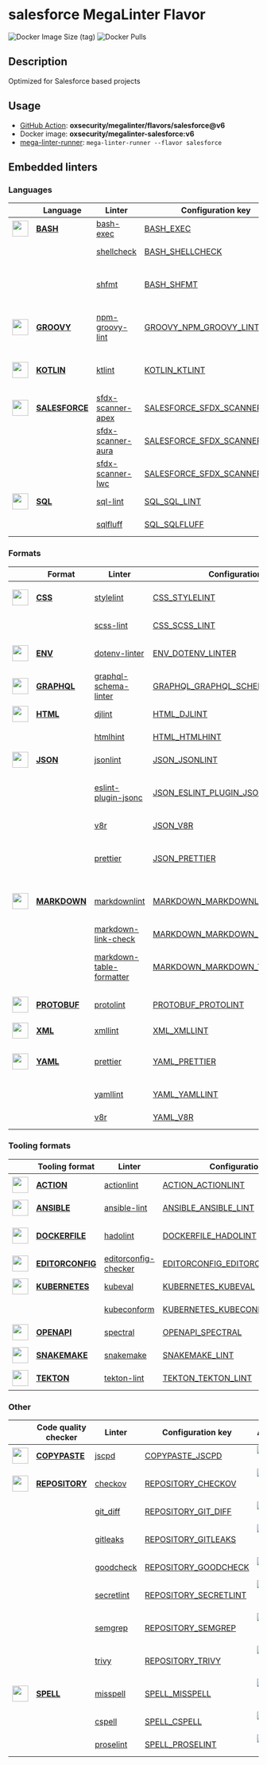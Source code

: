 # salesforce MegaLinter Flavor

![Docker Image Size (tag)](https://img.shields.io/docker/image-size/oxsecurity/megalinter-salesforce/v6)
![Docker Pulls](https://img.shields.io/docker/pulls/oxsecurity/megalinter-salesforce)

## Description

Optimized for Salesforce based projects

## Usage

- [GitHub Action](https://oxsecurity.github.io/megalinter/6.7.0/installation/#github-action): **oxsecurity/megalinter/flavors/salesforce@v6**
- Docker image: **oxsecurity/megalinter-salesforce:v6**
- [mega-linter-runner](https://oxsecurity.github.io/megalinter/6.7.0/mega-linter-runner/): `mega-linter-runner --flavor salesforce`

## Embedded linters

### Languages

|                                                                               <!-- -->                                                                               | Language                                                                                | Linter                                                                                                       | Configuration key                                                                                                       |                                                                                                                     Additional                                                                                                                      |
|:--------------------------------------------------------------------------------------------------------------------------------------------------------------------:|-----------------------------------------------------------------------------------------|--------------------------------------------------------------------------------------------------------------|-------------------------------------------------------------------------------------------------------------------------|:---------------------------------------------------------------------------------------------------------------------------------------------------------------------------------------------------------------------------------------------------:|
|    <img src="https://github.com/oxsecurity/megalinter/raw/main/docs/assets/icons/bash.ico" alt="" height="32px" class="megalinter-icon"></a> <!-- linter-icon -->    | [**BASH**](https://oxsecurity.github.io/megalinter/6.7.0/descriptors/bash/)             | [bash-exec](https://oxsecurity.github.io/megalinter/6.7.0/descriptors/bash_bash_exec/)                       | [BASH_EXEC](https://oxsecurity.github.io/megalinter/6.7.0/descriptors/bash_bash_exec/)                                  |                                                                                                                                                                                                                                                     |
|                                                                    <!-- --> <!-- linter-icon -->                                                                     |                                                                                         | [shellcheck](https://oxsecurity.github.io/megalinter/6.7.0/descriptors/bash_shellcheck/)                     | [BASH_SHELLCHECK](https://oxsecurity.github.io/megalinter/6.7.0/descriptors/bash_shellcheck/)                           |                                                        [![GitHub stars](https://img.shields.io/github/stars/koalaman/shellcheck?cacheSeconds=3600)](https://github.com/koalaman/shellcheck)                                                         |
|                                                                    <!-- --> <!-- linter-icon -->                                                                     |                                                                                         | [shfmt](https://oxsecurity.github.io/megalinter/6.7.0/descriptors/bash_shfmt/)                               | [BASH_SHFMT](https://oxsecurity.github.io/megalinter/6.7.0/descriptors/bash_shfmt/)                                     |                                        [![GitHub stars](https://img.shields.io/github/stars/mvdan/sh?cacheSeconds=3600)](https://github.com/mvdan/sh) ![formatter](https://shields.io/badge/-format-yellow)                                         |
|   <img src="https://github.com/oxsecurity/megalinter/raw/main/docs/assets/icons/groovy.ico" alt="" height="32px" class="megalinter-icon"></a> <!-- linter-icon -->   | [**GROOVY**](https://oxsecurity.github.io/megalinter/6.7.0/descriptors/groovy/)         | [npm-groovy-lint](https://oxsecurity.github.io/megalinter/6.7.0/descriptors/groovy_npm_groovy_lint/)         | [GROOVY_NPM_GROOVY_LINT](https://oxsecurity.github.io/megalinter/6.7.0/descriptors/groovy_npm_groovy_lint/)             | [![GitHub stars](https://img.shields.io/github/stars/nvuillam/npm-groovy-lint?cacheSeconds=3600)](https://github.com/nvuillam/npm-groovy-lint) ![autofix](https://shields.io/badge/-autofix-green) ![sarif](https://shields.io/badge/-SARIF-orange) |
|   <img src="https://github.com/oxsecurity/megalinter/raw/main/docs/assets/icons/kotlin.ico" alt="" height="32px" class="megalinter-icon"></a> <!-- linter-icon -->   | [**KOTLIN**](https://oxsecurity.github.io/megalinter/6.7.0/descriptors/kotlin/)         | [ktlint](https://oxsecurity.github.io/megalinter/6.7.0/descriptors/kotlin_ktlint/)                           | [KOTLIN_KTLINT](https://oxsecurity.github.io/megalinter/6.7.0/descriptors/kotlin_ktlint/)                               |         [![GitHub stars](https://img.shields.io/github/stars/pinterest/ktlint?cacheSeconds=3600)](https://github.com/pinterest/ktlint) ![autofix](https://shields.io/badge/-autofix-green) ![sarif](https://shields.io/badge/-SARIF-orange)         |
| <img src="https://github.com/oxsecurity/megalinter/raw/main/docs/assets/icons/salesforce.ico" alt="" height="32px" class="megalinter-icon"></a> <!-- linter-icon --> | [**SALESFORCE**](https://oxsecurity.github.io/megalinter/6.7.0/descriptors/salesforce/) | [sfdx-scanner-apex](https://oxsecurity.github.io/megalinter/6.7.0/descriptors/salesforce_sfdx_scanner_apex/) | [SALESFORCE_SFDX_SCANNER_APEX](https://oxsecurity.github.io/megalinter/6.7.0/descriptors/salesforce_sfdx_scanner_apex/) |                                                   [![GitHub stars](https://img.shields.io/github/stars/forcedotcom/sfdx-scanner?cacheSeconds=3600)](https://github.com/forcedotcom/sfdx-scanner)                                                    |
|                                                                    <!-- --> <!-- linter-icon -->                                                                     |                                                                                         | [sfdx-scanner-aura](https://oxsecurity.github.io/megalinter/6.7.0/descriptors/salesforce_sfdx_scanner_aura/) | [SALESFORCE_SFDX_SCANNER_AURA](https://oxsecurity.github.io/megalinter/6.7.0/descriptors/salesforce_sfdx_scanner_aura/) |                                                   [![GitHub stars](https://img.shields.io/github/stars/forcedotcom/sfdx-scanner?cacheSeconds=3600)](https://github.com/forcedotcom/sfdx-scanner)                                                    |
|                                                                    <!-- --> <!-- linter-icon -->                                                                     |                                                                                         | [sfdx-scanner-lwc](https://oxsecurity.github.io/megalinter/6.7.0/descriptors/salesforce_sfdx_scanner_lwc/)   | [SALESFORCE_SFDX_SCANNER_LWC](https://oxsecurity.github.io/megalinter/6.7.0/descriptors/salesforce_sfdx_scanner_lwc/)   |                                                   [![GitHub stars](https://img.shields.io/github/stars/forcedotcom/sfdx-scanner?cacheSeconds=3600)](https://github.com/forcedotcom/sfdx-scanner)                                                    |
|    <img src="https://github.com/oxsecurity/megalinter/raw/main/docs/assets/icons/sql.ico" alt="" height="32px" class="megalinter-icon"></a> <!-- linter-icon -->     | [**SQL**](https://oxsecurity.github.io/megalinter/6.7.0/descriptors/sql/)               | [sql-lint](https://oxsecurity.github.io/megalinter/6.7.0/descriptors/sql_sql_lint/)                          | [SQL_SQL_LINT](https://oxsecurity.github.io/megalinter/6.7.0/descriptors/sql_sql_lint/)                                 |                                                       [![GitHub stars](https://img.shields.io/github/stars/joereynolds/sql-lint?cacheSeconds=3600)](https://github.com/joereynolds/sql-lint)                                                        |
|                                                                    <!-- --> <!-- linter-icon -->                                                                     |                                                                                         | [sqlfluff](https://oxsecurity.github.io/megalinter/6.7.0/descriptors/sql_sqlfluff/)                          | [SQL_SQLFLUFF](https://oxsecurity.github.io/megalinter/6.7.0/descriptors/sql_sqlfluff/)                                 |                                                          [![GitHub stars](https://img.shields.io/github/stars/sqlfluff/sqlfluff?cacheSeconds=3600)](https://github.com/sqlfluff/sqlfluff)                                                           |

### Formats

|                                                                              <!-- -->                                                                              | Format                                                                              | Linter                                                                                                                   | Configuration key                                                                                                                 |                                                                                                                          Additional                                                                                                                           |
|:------------------------------------------------------------------------------------------------------------------------------------------------------------------:|-------------------------------------------------------------------------------------|--------------------------------------------------------------------------------------------------------------------------|-----------------------------------------------------------------------------------------------------------------------------------|:-------------------------------------------------------------------------------------------------------------------------------------------------------------------------------------------------------------------------------------------------------------:|
|   <img src="https://github.com/oxsecurity/megalinter/raw/main/docs/assets/icons/css.ico" alt="" height="32px" class="megalinter-icon"></a> <!-- linter-icon -->    | [**CSS**](https://oxsecurity.github.io/megalinter/6.7.0/descriptors/css/)           | [stylelint](https://oxsecurity.github.io/megalinter/6.7.0/descriptors/css_stylelint/)                                    | [CSS_STYLELINT](https://oxsecurity.github.io/megalinter/6.7.0/descriptors/css_stylelint/)                                         |                                   [![GitHub stars](https://img.shields.io/github/stars/stylelint/stylelint?cacheSeconds=3600)](https://github.com/stylelint/stylelint) ![autofix](https://shields.io/badge/-autofix-green)                                    |
|                                                                   <!-- --> <!-- linter-icon -->                                                                    |                                                                                     | [scss-lint](https://oxsecurity.github.io/megalinter/6.7.0/descriptors/css_scss_lint/)                                    | [CSS_SCSS_LINT](https://oxsecurity.github.io/megalinter/6.7.0/descriptors/css_scss_lint/)                                         |                                                                   [![GitHub stars](https://img.shields.io/github/stars/sds/scss-lint?cacheSeconds=3600)](https://github.com/sds/scss-lint)                                                                    |
|   <img src="https://github.com/oxsecurity/megalinter/raw/main/docs/assets/icons/env.ico" alt="" height="32px" class="megalinter-icon"></a> <!-- linter-icon -->    | [**ENV**](https://oxsecurity.github.io/megalinter/6.7.0/descriptors/env/)           | [dotenv-linter](https://oxsecurity.github.io/megalinter/6.7.0/descriptors/env_dotenv_linter/)                            | [ENV_DOTENV_LINTER](https://oxsecurity.github.io/megalinter/6.7.0/descriptors/env_dotenv_linter/)                                 |                           [![GitHub stars](https://img.shields.io/github/stars/dotenv-linter/dotenv-linter?cacheSeconds=3600)](https://github.com/dotenv-linter/dotenv-linter) ![autofix](https://shields.io/badge/-autofix-green)                            |
| <img src="https://github.com/oxsecurity/megalinter/raw/main/docs/assets/icons/graphql.ico" alt="" height="32px" class="megalinter-icon"></a> <!-- linter-icon -->  | [**GRAPHQL**](https://oxsecurity.github.io/megalinter/6.7.0/descriptors/graphql/)   | [graphql-schema-linter](https://oxsecurity.github.io/megalinter/6.7.0/descriptors/graphql_graphql_schema_linter/)        | [GRAPHQL_GRAPHQL_SCHEMA_LINTER](https://oxsecurity.github.io/megalinter/6.7.0/descriptors/graphql_graphql_schema_linter/)         |                                                  [![GitHub stars](https://img.shields.io/github/stars/cjoudrey/graphql-schema-linter?cacheSeconds=3600)](https://github.com/cjoudrey/graphql-schema-linter)                                                   |
|   <img src="https://github.com/oxsecurity/megalinter/raw/main/docs/assets/icons/html.ico" alt="" height="32px" class="megalinter-icon"></a> <!-- linter-icon -->   | [**HTML**](https://oxsecurity.github.io/megalinter/6.7.0/descriptors/html/)         | [djlint](https://oxsecurity.github.io/megalinter/6.7.0/descriptors/html_djlint/)                                         | [HTML_DJLINT](https://oxsecurity.github.io/megalinter/6.7.0/descriptors/html_djlint/)                                             |                                                     [![GitHub stars](https://img.shields.io/github/stars/Riverside-Healthcare/djlint?cacheSeconds=3600)](https://github.com/Riverside-Healthcare/djlint)                                                      |
|                                                                   <!-- --> <!-- linter-icon -->                                                                    |                                                                                     | [htmlhint](https://oxsecurity.github.io/megalinter/6.7.0/descriptors/html_htmlhint/)                                     | [HTML_HTMLHINT](https://oxsecurity.github.io/megalinter/6.7.0/descriptors/html_htmlhint/)                                         |                                                               [![GitHub stars](https://img.shields.io/github/stars/htmlhint/HTMLHint?cacheSeconds=3600)](https://github.com/htmlhint/HTMLHint)                                                                |
|   <img src="https://github.com/oxsecurity/megalinter/raw/main/docs/assets/icons/json.ico" alt="" height="32px" class="megalinter-icon"></a> <!-- linter-icon -->   | [**JSON**](https://oxsecurity.github.io/megalinter/6.7.0/descriptors/json/)         | [jsonlint](https://oxsecurity.github.io/megalinter/6.7.0/descriptors/json_jsonlint/)                                     | [JSON_JSONLINT](https://oxsecurity.github.io/megalinter/6.7.0/descriptors/json_jsonlint/)                                         |                                                                [![GitHub stars](https://img.shields.io/github/stars/prantlf/jsonlint?cacheSeconds=3600)](https://github.com/prantlf/jsonlint)                                                                 |
|                                                                   <!-- --> <!-- linter-icon -->                                                                    |                                                                                     | [eslint-plugin-jsonc](https://oxsecurity.github.io/megalinter/6.7.0/descriptors/json_eslint_plugin_jsonc/)               | [JSON_ESLINT_PLUGIN_JSONC](https://oxsecurity.github.io/megalinter/6.7.0/descriptors/json_eslint_plugin_jsonc/)                   | [![GitHub stars](https://img.shields.io/github/stars/ota-meshi/eslint-plugin-jsonc?cacheSeconds=3600)](https://github.com/ota-meshi/eslint-plugin-jsonc) ![autofix](https://shields.io/badge/-autofix-green) ![sarif](https://shields.io/badge/-SARIF-orange) |
|                                                                   <!-- --> <!-- linter-icon -->                                                                    |                                                                                     | [v8r](https://oxsecurity.github.io/megalinter/6.7.0/descriptors/json_v8r/)                                               | [JSON_V8R](https://oxsecurity.github.io/megalinter/6.7.0/descriptors/json_v8r/)                                                   |                                                                    [![GitHub stars](https://img.shields.io/github/stars/chris48s/v8r?cacheSeconds=3600)](https://github.com/chris48s/v8r)                                                                     |
|                                                                   <!-- --> <!-- linter-icon -->                                                                    |                                                                                     | [prettier](https://oxsecurity.github.io/megalinter/6.7.0/descriptors/json_prettier/)                                     | [JSON_PRETTIER](https://oxsecurity.github.io/megalinter/6.7.0/descriptors/json_prettier/)                                         |                                    [![GitHub stars](https://img.shields.io/github/stars/prettier/prettier?cacheSeconds=3600)](https://github.com/prettier/prettier) ![formatter](https://shields.io/badge/-format-yellow)                                     |
| <img src="https://github.com/oxsecurity/megalinter/raw/main/docs/assets/icons/markdown.ico" alt="" height="32px" class="megalinter-icon"></a> <!-- linter-icon --> | [**MARKDOWN**](https://oxsecurity.github.io/megalinter/6.7.0/descriptors/markdown/) | [markdownlint](https://oxsecurity.github.io/megalinter/6.7.0/descriptors/markdown_markdownlint/)                         | [MARKDOWN_MARKDOWNLINT](https://oxsecurity.github.io/megalinter/6.7.0/descriptors/markdown_markdownlint/)                         |                              [![GitHub stars](https://img.shields.io/github/stars/DavidAnson/markdownlint?cacheSeconds=3600)](https://github.com/DavidAnson/markdownlint) ![formatter](https://shields.io/badge/-format-yellow)                               |
|                                                                   <!-- --> <!-- linter-icon -->                                                                    |                                                                                     | [markdown-link-check](https://oxsecurity.github.io/megalinter/6.7.0/descriptors/markdown_markdown_link_check/)           | [MARKDOWN_MARKDOWN_LINK_CHECK](https://oxsecurity.github.io/megalinter/6.7.0/descriptors/markdown_markdown_link_check/)           |                                                       [![GitHub stars](https://img.shields.io/github/stars/tcort/markdown-link-check?cacheSeconds=3600)](https://github.com/tcort/markdown-link-check)                                                        |
|                                                                   <!-- --> <!-- linter-icon -->                                                                    |                                                                                     | [markdown-table-formatter](https://oxsecurity.github.io/megalinter/6.7.0/descriptors/markdown_markdown_table_formatter/) | [MARKDOWN_MARKDOWN_TABLE_FORMATTER](https://oxsecurity.github.io/megalinter/6.7.0/descriptors/markdown_markdown_table_formatter/) |                    [![GitHub stars](https://img.shields.io/github/stars/nvuillam/markdown-table-formatter?cacheSeconds=3600)](https://github.com/nvuillam/markdown-table-formatter) ![formatter](https://shields.io/badge/-format-yellow)                     |
| <img src="https://github.com/oxsecurity/megalinter/raw/main/docs/assets/icons/protobuf.ico" alt="" height="32px" class="megalinter-icon"></a> <!-- linter-icon --> | [**PROTOBUF**](https://oxsecurity.github.io/megalinter/6.7.0/descriptors/protobuf/) | [protolint](https://oxsecurity.github.io/megalinter/6.7.0/descriptors/protobuf_protolint/)                               | [PROTOBUF_PROTOLINT](https://oxsecurity.github.io/megalinter/6.7.0/descriptors/protobuf_protolint/)                               |                                   [![GitHub stars](https://img.shields.io/github/stars/yoheimuta/protolint?cacheSeconds=3600)](https://github.com/yoheimuta/protolint) ![autofix](https://shields.io/badge/-autofix-green)                                    |
|   <img src="https://github.com/oxsecurity/megalinter/raw/main/docs/assets/icons/xml.ico" alt="" height="32px" class="megalinter-icon"></a> <!-- linter-icon -->    | [**XML**](https://oxsecurity.github.io/megalinter/6.7.0/descriptors/xml/)           | [xmllint](https://oxsecurity.github.io/megalinter/6.7.0/descriptors/xml_xmllint/)                                        | [XML_XMLLINT](https://oxsecurity.github.io/megalinter/6.7.0/descriptors/xml_xmllint/)                                             |                                                                                                                                                                                                                                                               |
|   <img src="https://github.com/oxsecurity/megalinter/raw/main/docs/assets/icons/yaml.ico" alt="" height="32px" class="megalinter-icon"></a> <!-- linter-icon -->   | [**YAML**](https://oxsecurity.github.io/megalinter/6.7.0/descriptors/yaml/)         | [prettier](https://oxsecurity.github.io/megalinter/6.7.0/descriptors/yaml_prettier/)                                     | [YAML_PRETTIER](https://oxsecurity.github.io/megalinter/6.7.0/descriptors/yaml_prettier/)                                         |                                    [![GitHub stars](https://img.shields.io/github/stars/prettier/prettier?cacheSeconds=3600)](https://github.com/prettier/prettier) ![formatter](https://shields.io/badge/-format-yellow)                                     |
|                                                                   <!-- --> <!-- linter-icon -->                                                                    |                                                                                     | [yamllint](https://oxsecurity.github.io/megalinter/6.7.0/descriptors/yaml_yamllint/)                                     | [YAML_YAMLLINT](https://oxsecurity.github.io/megalinter/6.7.0/descriptors/yaml_yamllint/)                                         |                                                            [![GitHub stars](https://img.shields.io/github/stars/adrienverge/yamllint?cacheSeconds=3600)](https://github.com/adrienverge/yamllint)                                                             |
|                                                                   <!-- --> <!-- linter-icon -->                                                                    |                                                                                     | [v8r](https://oxsecurity.github.io/megalinter/6.7.0/descriptors/yaml_v8r/)                                               | [YAML_V8R](https://oxsecurity.github.io/megalinter/6.7.0/descriptors/yaml_v8r/)                                                   |                                                                    [![GitHub stars](https://img.shields.io/github/stars/chris48s/v8r?cacheSeconds=3600)](https://github.com/chris48s/v8r)                                                                     |

### Tooling formats

|                                                                                <!-- -->                                                                                | Tooling format                                                                              | Linter                                                                                                               | Configuration key                                                                                                                 |                                                                                    Additional                                                                                     |
|:----------------------------------------------------------------------------------------------------------------------------------------------------------------------:|---------------------------------------------------------------------------------------------|----------------------------------------------------------------------------------------------------------------------|-----------------------------------------------------------------------------------------------------------------------------------|:---------------------------------------------------------------------------------------------------------------------------------------------------------------------------------:|
|   <img src="https://github.com/oxsecurity/megalinter/raw/main/docs/assets/icons/default.ico" alt="" height="32px" class="megalinter-icon"></a> <!-- linter-icon -->    | [**ACTION**](https://oxsecurity.github.io/megalinter/6.7.0/descriptors/action/)             | [actionlint](https://oxsecurity.github.io/megalinter/6.7.0/descriptors/action_actionlint/)                           | [ACTION_ACTIONLINT](https://oxsecurity.github.io/megalinter/6.7.0/descriptors/action_actionlint/)                                 |                          [![GitHub stars](https://img.shields.io/github/stars/rhysd/actionlint?cacheSeconds=3600)](https://github.com/rhysd/actionlint)                           |
|   <img src="https://github.com/oxsecurity/megalinter/raw/main/docs/assets/icons/ansible.ico" alt="" height="32px" class="megalinter-icon"></a> <!-- linter-icon -->    | [**ANSIBLE**](https://oxsecurity.github.io/megalinter/6.7.0/descriptors/ansible/)           | [ansible-lint](https://oxsecurity.github.io/megalinter/6.7.0/descriptors/ansible_ansible_lint/)                      | [ANSIBLE_ANSIBLE_LINT](https://oxsecurity.github.io/megalinter/6.7.0/descriptors/ansible_ansible_lint/)                           |                      [![GitHub stars](https://img.shields.io/github/stars/ansible/ansible-lint?cacheSeconds=3600)](https://github.com/ansible/ansible-lint)                       |
|  <img src="https://github.com/oxsecurity/megalinter/raw/main/docs/assets/icons/dockerfile.ico" alt="" height="32px" class="megalinter-icon"></a> <!-- linter-icon -->  | [**DOCKERFILE**](https://oxsecurity.github.io/megalinter/6.7.0/descriptors/dockerfile/)     | [hadolint](https://oxsecurity.github.io/megalinter/6.7.0/descriptors/dockerfile_hadolint/)                           | [DOCKERFILE_HADOLINT](https://oxsecurity.github.io/megalinter/6.7.0/descriptors/dockerfile_hadolint/)                             | [![GitHub stars](https://img.shields.io/github/stars/hadolint/hadolint?cacheSeconds=3600)](https://github.com/hadolint/hadolint) ![sarif](https://shields.io/badge/-SARIF-orange) |
| <img src="https://github.com/oxsecurity/megalinter/raw/main/docs/assets/icons/editorconfig.ico" alt="" height="32px" class="megalinter-icon"></a> <!-- linter-icon --> | [**EDITORCONFIG**](https://oxsecurity.github.io/megalinter/6.7.0/descriptors/editorconfig/) | [editorconfig-checker](https://oxsecurity.github.io/megalinter/6.7.0/descriptors/editorconfig_editorconfig_checker/) | [EDITORCONFIG_EDITORCONFIG_CHECKER](https://oxsecurity.github.io/megalinter/6.7.0/descriptors/editorconfig_editorconfig_checker/) | [![GitHub stars](https://img.shields.io/github/stars/editorconfig-checker/editorconfig-checker?cacheSeconds=3600)](https://github.com/editorconfig-checker/editorconfig-checker)  |
|  <img src="https://github.com/oxsecurity/megalinter/raw/main/docs/assets/icons/kubernetes.ico" alt="" height="32px" class="megalinter-icon"></a> <!-- linter-icon -->  | [**KUBERNETES**](https://oxsecurity.github.io/megalinter/6.7.0/descriptors/kubernetes/)     | [kubeval](https://oxsecurity.github.io/megalinter/6.7.0/descriptors/kubernetes_kubeval/)                             | [KUBERNETES_KUBEVAL](https://oxsecurity.github.io/megalinter/6.7.0/descriptors/kubernetes_kubeval/)                               |                       [![GitHub stars](https://img.shields.io/github/stars/instrumenta/kubeval?cacheSeconds=3600)](https://github.com/instrumenta/kubeval)                        |
|                                                                     <!-- --> <!-- linter-icon -->                                                                      |                                                                                             | [kubeconform](https://oxsecurity.github.io/megalinter/6.7.0/descriptors/kubernetes_kubeconform/)                     | [KUBERNETES_KUBECONFORM](https://oxsecurity.github.io/megalinter/6.7.0/descriptors/kubernetes_kubeconform/)                       |                         [![GitHub stars](https://img.shields.io/github/stars/yannh/kubeconform?cacheSeconds=3600)](https://github.com/yannh/kubeconform)                          |
|   <img src="https://github.com/oxsecurity/megalinter/raw/main/docs/assets/icons/openapi.ico" alt="" height="32px" class="megalinter-icon"></a> <!-- linter-icon -->    | [**OPENAPI**](https://oxsecurity.github.io/megalinter/6.7.0/descriptors/openapi/)           | [spectral](https://oxsecurity.github.io/megalinter/6.7.0/descriptors/openapi_spectral/)                              | [OPENAPI_SPECTRAL](https://oxsecurity.github.io/megalinter/6.7.0/descriptors/openapi_spectral/)                                   |                      [![GitHub stars](https://img.shields.io/github/stars/stoplightio/spectral?cacheSeconds=3600)](https://github.com/stoplightio/spectral)                       |
|  <img src="https://github.com/oxsecurity/megalinter/raw/main/docs/assets/icons/snakemake.ico" alt="" height="32px" class="megalinter-icon"></a> <!-- linter-icon -->   | [**SNAKEMAKE**](https://oxsecurity.github.io/megalinter/6.7.0/descriptors/snakemake/)       | [snakemake](https://oxsecurity.github.io/megalinter/6.7.0/descriptors/snakemake_snakemake/)                          | [SNAKEMAKE_LINT](https://oxsecurity.github.io/megalinter/6.7.0/descriptors/snakemake_snakemake/)                                  |                       [![GitHub stars](https://img.shields.io/github/stars/snakemake/snakemake?cacheSeconds=3600)](https://github.com/snakemake/snakemake)                        |
|    <img src="https://github.com/oxsecurity/megalinter/raw/main/docs/assets/icons/tekton.ico" alt="" height="32px" class="megalinter-icon"></a> <!-- linter-icon -->    | [**TEKTON**](https://oxsecurity.github.io/megalinter/6.7.0/descriptors/tekton/)             | [tekton-lint](https://oxsecurity.github.io/megalinter/6.7.0/descriptors/tekton_tekton_lint/)                         | [TEKTON_TEKTON_LINT](https://oxsecurity.github.io/megalinter/6.7.0/descriptors/tekton_tekton_lint/)                               |                           [![GitHub stars](https://img.shields.io/github/stars/IBM/tekton-lint?cacheSeconds=3600)](https://github.com/IBM/tekton-lint)                            |

### Other

|                                                                              <!-- -->                                                                               | Code quality checker                                                                    | Linter                                                                                         | Configuration key                                                                                         |                                                                                        Additional                                                                                         |
|:-------------------------------------------------------------------------------------------------------------------------------------------------------------------:|-----------------------------------------------------------------------------------------|------------------------------------------------------------------------------------------------|-----------------------------------------------------------------------------------------------------------|:-----------------------------------------------------------------------------------------------------------------------------------------------------------------------------------------:|
| <img src="https://github.com/oxsecurity/megalinter/raw/main/docs/assets/icons/copypaste.ico" alt="" height="32px" class="megalinter-icon"></a> <!-- linter-icon --> | [**COPYPASTE**](https://oxsecurity.github.io/megalinter/6.7.0/descriptors/copypaste/)   | [jscpd](https://oxsecurity.github.io/megalinter/6.7.0/descriptors/copypaste_jscpd/)            | [COPYPASTE_JSCPD](https://oxsecurity.github.io/megalinter/6.7.0/descriptors/copypaste_jscpd/)             |                              [![GitHub stars](https://img.shields.io/github/stars/kucherenko/jscpd?cacheSeconds=3600)](https://github.com/kucherenko/jscpd)                               |
|  <img src="https://github.com/oxsecurity/megalinter/raw/main/docs/assets/icons/default.ico" alt="" height="32px" class="megalinter-icon"></a> <!-- linter-icon -->  | [**REPOSITORY**](https://oxsecurity.github.io/megalinter/6.7.0/descriptors/repository/) | [checkov](https://oxsecurity.github.io/megalinter/6.7.0/descriptors/repository_checkov/)       | [REPOSITORY_CHECKOV](https://oxsecurity.github.io/megalinter/6.7.0/descriptors/repository_checkov/)       |  [![GitHub stars](https://img.shields.io/github/stars/bridgecrewio/checkov?cacheSeconds=3600)](https://github.com/bridgecrewio/checkov) ![sarif](https://shields.io/badge/-SARIF-orange)  |
|                                                                    <!-- --> <!-- linter-icon -->                                                                    |                                                                                         | [git_diff](https://oxsecurity.github.io/megalinter/6.7.0/descriptors/repository_git_diff/)     | [REPOSITORY_GIT_DIFF](https://oxsecurity.github.io/megalinter/6.7.0/descriptors/repository_git_diff/)     |                                       [![GitHub stars](https://img.shields.io/github/stars/git/git?cacheSeconds=3600)](https://github.com/git/git)                                        |
|                                                                    <!-- --> <!-- linter-icon -->                                                                    |                                                                                         | [gitleaks](https://oxsecurity.github.io/megalinter/6.7.0/descriptors/repository_gitleaks/)     | [REPOSITORY_GITLEAKS](https://oxsecurity.github.io/megalinter/6.7.0/descriptors/repository_gitleaks/)     |  [![GitHub stars](https://img.shields.io/github/stars/zricethezav/gitleaks?cacheSeconds=3600)](https://github.com/zricethezav/gitleaks) ![sarif](https://shields.io/badge/-SARIF-orange)  |
|                                                                    <!-- --> <!-- linter-icon -->                                                                    |                                                                                         | [goodcheck](https://oxsecurity.github.io/megalinter/6.7.0/descriptors/repository_goodcheck/)   | [REPOSITORY_GOODCHECK](https://oxsecurity.github.io/megalinter/6.7.0/descriptors/repository_goodcheck/)   |                               [![GitHub stars](https://img.shields.io/github/stars/sider/goodcheck?cacheSeconds=3600)](https://github.com/sider/goodcheck)                                |
|                                                                    <!-- --> <!-- linter-icon -->                                                                    |                                                                                         | [secretlint](https://oxsecurity.github.io/megalinter/6.7.0/descriptors/repository_secretlint/) | [REPOSITORY_SECRETLINT](https://oxsecurity.github.io/megalinter/6.7.0/descriptors/repository_secretlint/) | [![GitHub stars](https://img.shields.io/github/stars/secretlint/secretlint?cacheSeconds=3600)](https://github.com/secretlint/secretlint) ![sarif](https://shields.io/badge/-SARIF-orange) |
|                                                                    <!-- --> <!-- linter-icon -->                                                                    |                                                                                         | [semgrep](https://oxsecurity.github.io/megalinter/6.7.0/descriptors/repository_semgrep/)       | [REPOSITORY_SEMGREP](https://oxsecurity.github.io/megalinter/6.7.0/descriptors/repository_semgrep/)       |  [![GitHub stars](https://img.shields.io/github/stars/returntocorp/semgrep?cacheSeconds=3600)](https://github.com/returntocorp/semgrep) ![sarif](https://shields.io/badge/-SARIF-orange)  |
|                                                                    <!-- --> <!-- linter-icon -->                                                                    |                                                                                         | [trivy](https://oxsecurity.github.io/megalinter/6.7.0/descriptors/repository_trivy/)           | [REPOSITORY_TRIVY](https://oxsecurity.github.io/megalinter/6.7.0/descriptors/repository_trivy/)           |    [![GitHub stars](https://img.shields.io/github/stars/aquasecurity/trivy?cacheSeconds=3600)](https://github.com/aquasecurity/trivy) ![sarif](https://shields.io/badge/-SARIF-orange)    |
|   <img src="https://github.com/oxsecurity/megalinter/raw/main/docs/assets/icons/spell.ico" alt="" height="32px" class="megalinter-icon"></a> <!-- linter-icon -->   | [**SPELL**](https://oxsecurity.github.io/megalinter/6.7.0/descriptors/spell/)           | [misspell](https://oxsecurity.github.io/megalinter/6.7.0/descriptors/spell_misspell/)          | [SPELL_MISSPELL](https://oxsecurity.github.io/megalinter/6.7.0/descriptors/spell_misspell/)               |    [![GitHub stars](https://img.shields.io/github/stars/client9/misspell?cacheSeconds=3600)](https://github.com/client9/misspell) ![autofix](https://shields.io/badge/-autofix-green)     |
|                                                                    <!-- --> <!-- linter-icon -->                                                                    |                                                                                         | [cspell](https://oxsecurity.github.io/megalinter/6.7.0/descriptors/spell_cspell/)              | [SPELL_CSPELL](https://oxsecurity.github.io/megalinter/6.7.0/descriptors/spell_cspell/)                   |                     [![GitHub stars](https://img.shields.io/github/stars/streetsidesoftware/cspell?cacheSeconds=3600)](https://github.com/streetsidesoftware/cspell)                      |
|                                                                    <!-- --> <!-- linter-icon -->                                                                    |                                                                                         | [proselint](https://oxsecurity.github.io/megalinter/6.7.0/descriptors/spell_proselint/)        | [SPELL_PROSELINT](https://oxsecurity.github.io/megalinter/6.7.0/descriptors/spell_proselint/)             |                            [![GitHub stars](https://img.shields.io/github/stars/amperser/proselint?cacheSeconds=3600)](https://github.com/amperser/proselint)                             |


